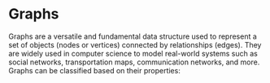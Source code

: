 # Graphs
Graphs are a versatile and fundamental data structure used to represent a set of objects (nodes or vertices) connected by relationships (edges). They are widely used in computer science to model real-world systems such as social networks, transportation maps, communication networks, and more. Graphs can be classified based on their properties:
